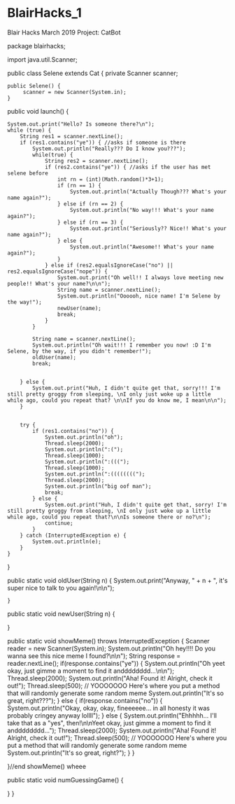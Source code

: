 # BlairHacks_1
Blair Hacks March 2019 Project: CatBot







package blairhacks;

import java.util.Scanner;

public class Selene extends Cat {
	private Scanner scanner;
	
	public Selene() {
		 scanner = new Scanner(System.in);
	}
	
	

public void launch() {

	System.out.print("Hello? Is someone there?\n");
	while (true) {
		String res1 = scanner.nextLine();
		if (res1.contains("ye")) { //asks if someone is there
			System.out.println("Really??? Do I know you???");
			while(true) {
				String res2 = scanner.nextLine();
				if (res2.contains("ye")) { //asks if the user has met selene before
					int rn = (int)(Math.random()*3+1);
					if (rn == 1) {
						System.out.println("Actually Though??? What's your name again?");
					} else if (rn == 2) {
						System.out.println("No way!!! What's your name again?");
					} else if (rn == 3) {
						System.out.println("Seriously?? Nice!! What's your name again?");
					} else {
						System.out.println("Awesome!! What's your name again?");
					}
				} else if (res2.equalsIgnoreCase("no") || res2.equalsIgnoreCase("nope")) {
					System.out.print("Oh well!! I always love meeting new people!! What's your name?\n\n");
					String name = scanner.nextLine();
					System.out.println("Oooooh, nice name! I'm Selene by the way!");
					newUser(name);
					break;
				}
			}
			
			String name = scanner.nextLine();
			System.out.println("Oh wait!!! I remember you now! :D I'm Selene, by the way, if you didn't remember!");
			oldUser(name);
			break;
		
			
		} else {
			System.out.print("Huh, I didn't quite get that, sorry!!! I'm still pretty groggy from sleeping, \nI only just woke up a little while ago, could you repeat that? \n\nIf you do know me, I mean\n\n");
		}
	
	
		try {
			if (res1.contains("no")) {
				System.out.println("oh");
				Thread.sleep(2000);
				System.out.println(":(");
				Thread.sleep(1000);
				System.out.println(":(((");
				Thread.sleep(1000);
				System.out.println(":((((((((");
				Thread.sleep(2000);
				System.out.println("big oof man");
				break;
			} else {
				System.out.print("Huh, I didn't quite get that, sorry! I'm still pretty groggy from sleeping, \nI only just woke up a little while ago, could you repeat that?\n\nIs someone there or no?\n");
				continue;
			}
		} catch (InterruptedException e) {
			System.out.println(e);
		}
	}
}
	


public static void oldUser(String n) {
	System.out.print("Anyway, " + n + ", it's super nice to talk to you again!\n\n");
	
	
	}

public static void newUser(String n) {
	
}


public static void showMeme() throws InterruptedException {
	Scanner reader = new Scanner(System.in);
	System.out.println("Oh hey!!!! Do you wanna see this nice meme I found?\n\n");
	String response = reader.nextLine();
	if(response.contains("ye")) {
		System.out.println("Oh yeet okay, just gimme a moment to find it andddddddd...\n\n");
		Thread.sleep(2000);
		System.out.println("Aha! Found it! Alright, check it out!");
		Thread.sleep(500);
		// YOOOOOOO Here's where you put a method that will randomly generate some random meme
		System.out.println("It's so great, right???");
	} else {
		if(response.contains("no")) {
			System.out.println("Okay, okay, okay, fineeeeee... in all honesty it was probably cringey anyway lollll");
		} else {
			System.out.println("Ehhhhh... I'll take that as a \"yes\", then!\n\nYeet okay, just gimme a moment to find it andddddddd...");
			Thread.sleep(2000);
			System.out.println("Aha! Found it! Alright, check it out!");
			Thread.sleep(500);
			// YOOOOOOO Here's where you put a method that will randomly generate some random meme
			System.out.println("It's so great, right?");
		}
	}
	
}//end showMeme() wheee

public static void numGuessingGame() {
	
}
}
